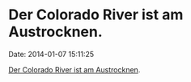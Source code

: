 Der Colorado River ist am Austrocknen.
======================================

Date: 2014-01-07 15:11:25

[Der Colorado River ist am
Austrocknen](http://www.nytimes.com/2014/01/06/us/colorado-river-drought-forces-a-painful-reckoning-for-states.html).
